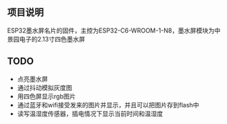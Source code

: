 ## 项目说明
ESP32墨水屏名片的固件，主控为ESP32-C6-WROOM-1-N8，墨水屏模块为中景园电子的2.13寸四色墨水屏

## TODO
- 点亮墨水屏
- 通过抖动模拟灰度图
- 用四色屏显示rgb图片
- 通过蓝牙和wifi接受发来的图片并显示，并且可以把图片存到flash中
- 读写温湿度传感器，插电情况下显示当前时间和温湿度